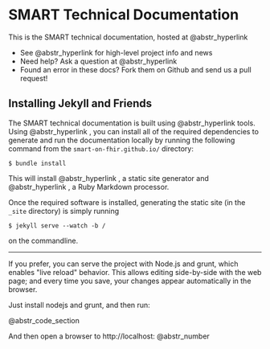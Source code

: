 # SMART Technical Documentation

This is the SMART technical documentation, hosted at @abstr_hyperlink 

  * See @abstr_hyperlink for high-level project info and news
  * Need help? Ask a question at @abstr_hyperlink 
  * Found an error in these docs? Fork them on Github and send us a pull request!



## Installing Jekyll and Friends

The SMART technical documentation is built using @abstr_hyperlink tools. Using @abstr_hyperlink , you can install all of the required dependencies to generate and run the documentation locally by running the following command from the `smart-on-fhir.github.io/` directory:
    
    
    $ bundle install
    

This will install @abstr_hyperlink , a static site generator and @abstr_hyperlink , a Ruby Markdown processor.

Once the required software is installed, generating the static site (in the `_site` directory) is simply running
    
    
    $ jekyll serve --watch -b /
    

on the commandline.

* * *

If you prefer, you can serve the project with Node.js and grunt, which enables "live reload" behavior. This allows editing side-by-side with the web page; and every time you save, your changes appear automatically in the browser.

Just install nodejs and grunt, and then run:

@abstr_code_section 

And then open a browser to http://localhost: @abstr_number 
